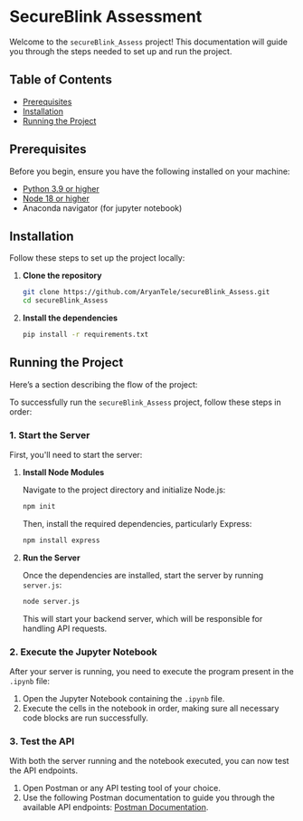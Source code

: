 # SecureBlink Assessment

Welcome to the `secureBlink_Assess` project! This documentation will guide you through the steps needed to set up and run the project.

## Table of Contents

- [Prerequisites](#prerequisites)
- [Installation](#installation)
- [Running the Project](#running-the-project)


## Prerequisites

Before you begin, ensure you have the following installed on your machine:

- [Python 3.9 or higher](https://www.python.org/downloads/)
- [Node 18 or higher](https://nodejs.org/en/download/package-manager)
- Anaconda navigator (for jupyter notebook)

## Installation

Follow these steps to set up the project locally:

1. **Clone the repository**

   ```bash
   git clone https://github.com/AryanTele/secureBlink_Assess.git
   cd secureBlink_Assess
   ```


3. **Install the dependencies**

   ```bash
   pip install -r requirements.txt
   ```

## Running the Project

Here’s a section describing the flow of the project:

To successfully run the `secureBlink_Assess` project, follow these steps in order:

### 1. Start the Server

First, you'll need to start the server:

1. **Install Node Modules**

   Navigate to the project directory and initialize Node.js:

   ```bash
   npm init
   ```

   Then, install the required dependencies, particularly Express:

   ```bash
   npm install express
   ```

2. **Run the Server**

   Once the dependencies are installed, start the server by running `server.js`:

   ```bash
   node server.js
   ```

   This will start your backend server, which will be responsible for handling API requests.

### 2. Execute the Jupyter Notebook

After your server is running, you need to execute the program present in the `.ipynb` file:

1. Open the Jupyter Notebook containing the `.ipynb` file.
2. Execute the cells in the notebook in order, making sure all necessary code blocks are run successfully.

### 3. Test the API

With both the server running and the notebook executed, you can now test the API endpoints.

1. Open Postman or any API testing tool of your choice.
2. Use the following Postman documentation to guide you through the available API endpoints: [Postman Documentation](https://documenter.getpostman.com/view/37752379/2sA3s9D8ab).
